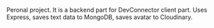 Peronal project. It is a backend part for DevConnector client part.
Uses Express, saves text data to MongoDB, saves avatar to Cloudinary.
